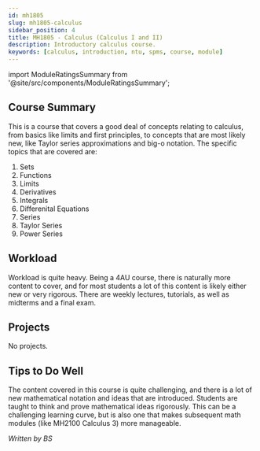 ```yaml
---
id: mh1805
slug: mh1805-calculus
sidebar_position: 4
title: MH1805 - Calculus (Calculus I and II)
description: Introductory calculus course.
keywords: [calculus, introduction, ntu, spms, course, module]
---
```


import ModuleRatingsSummary from '@site/src/components/ModuleRatingsSummary';

<ModuleRatingsSummary 
  lectureClarity={0}
  contentRelevance={0}
  contentDifficulty={0}
  overallWorkload={0}
  teamDependency={0}
/>

## Course Summary

This is a course that covers a good deal of concepts relating to calculus, from basics like limits and first principles, to concepts that are most likely new, like Taylor series approximations and big-o notation. The specific topics that are covered are:

1. Sets
2. Functions
3. Limits
4. Derivatives
5. Integrals
6. Differenital Equations
7. Series
8. Taylor Series
9. Power Series

## Workload

Workload is quite heavy. Being a 4AU course, there is naturally more content to cover, and for most students a lot of this content is likely either new or very rigorous. There are weekly lectures, tutorials, as well as midterms and a final exam.

## Projects

No projects.

## Tips to Do Well

The content covered in this course is quite challenging, and there is a lot of new mathematical notation and ideas that are introduced. Students are taught to think and prove mathematical ideas rigorously. This can be a challenging learning curve, but is also one that makes subsequent math modules (like MH2100 Calculus 3) more manageable.

*Written by BS*